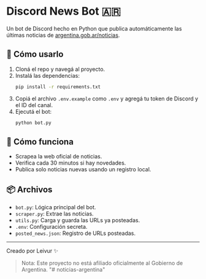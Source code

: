 # Discord News Bot 🇦🇷

Un bot de Discord hecho en Python que publica automáticamente las últimas noticias de [argentina.gob.ar/noticias](https://www.argentina.gob.ar/noticias).

## 🚀 Cómo usarlo

1. Cloná el repo y navegá al proyecto.
2. Instalá las dependencias:
   ```bash
   pip install -r requirements.txt
   ```
3. Copiá el archivo `.env.example` como `.env` y agregá tu token de Discord y el ID del canal.
4. Ejecutá el bot:
   ```bash
   python bot.py
   ```

## 🧠 Cómo funciona
- Scrapea la web oficial de noticias.
- Verifica cada 30 minutos si hay novedades.
- Publica solo noticias nuevas usando un registro local.

## 📦 Archivos
- `bot.py`: Lógica principal del bot.
- `scraper.py`: Extrae las noticias.
- `utils.py`: Carga y guarda las URLs ya posteadas.
- `.env`: Configuración secreta.
- `posted_news.json`: Registro de URLs posteadas.

---

Creado por Leivur ✨

> Nota: Este proyecto no está afiliado oficialmente al Gobierno de Argentina.
"# noticias-argentina" 
